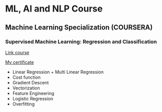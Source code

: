 # ML, AI and NLP Course

## Machine Learning Specialization (COURSERA)

### Supervised Machine Learning: Regression and Classification
[Link course](https://www.coursera.org/specializations/machine-learning-introduction)

[My certificate](https://www.coursera.org/specializations/machine-learning-introduction)

- Linear Regression + Multi Linear Regression
- Cost function
- Gradient Descent
- Vectorization
- Feature Engineering
- Logistic Regression
- Overfitting
